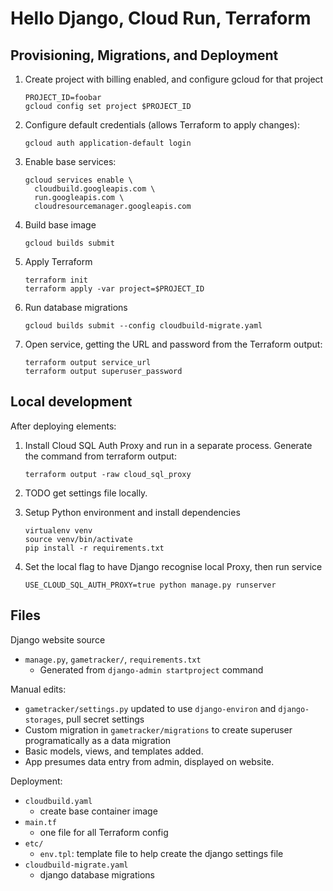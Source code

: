# Hello Django, Cloud Run, Terraform

## Provisioning, Migrations, and Deployment

1. Create project with billing enabled, and configure gcloud for that project

    ```
    PROJECT_ID=foobar
    gcloud config set project $PROJECT_ID
    ```

1. Configure default credentials (allows Terraform to apply changes): 

    ```
    gcloud auth application-default login
    ```

1. Enable base services: 

    ```
    gcloud services enable \
      cloudbuild.googleapis.com \
      run.googleapis.com \
      cloudresourcemanager.googleapis.com
    ```

1. Build base image

    ```
    gcloud builds submit
    ```

1. Apply Terraform

    ```
    terraform init
    terraform apply -var project=$PROJECT_ID
    ```

1. Run database migrations

    ```
    gcloud builds submit --config cloudbuild-migrate.yaml
    ```

1. Open service, getting the URL and password from the Terraform output:

    ```
    terraform output service_url
    terraform output superuser_password
    ```


## Local development

After deploying elements:

1. Install Cloud SQL Auth Proxy and run in a separate process. Generate the command from terraform output:
    ```
    terraform output -raw cloud_sql_proxy
    ```
1. TODO get settings file locally.
1. Setup Python environment and install dependencies
    ```
    virtualenv venv
    source venv/bin/activate
    pip install -r requirements.txt
    ```
1. Set the local flag to have Django recognise local Proxy, then run service

   ```
   USE_CLOUD_SQL_AUTH_PROXY=true python manage.py runserver
   ```

## Files


Django website source 

 * `manage.py`, `gametracker/`, `requirements.txt`
   * Generated from `django-admin startproject` command

Manual edits: 

 * `gametracker/settings.py` updated to use `django-environ` and `django-storages`, pull secret settings
 * Custom migration in `gametracker/migrations` to create superuser programatically as a data migration
 * Basic models, views, and templates added.
 * App presumes data entry from admin, displayed on website. 


Deployment:
 
  * `cloudbuild.yaml`
    * create base container image
  * `main.tf`
    * one file for all Terraform config
  * `etc/`
    * `env.tpl`: template file to help create the django settings file
  * `cloudbuild-migrate.yaml`
    * django database migrations
